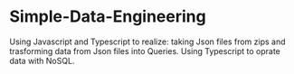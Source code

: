 # Simple-Data-Engineering
Using Javascript and Typescript to realize: taking Json files from zips and trasforming data from Json files into Queries. Using Typescript to oprate data with NoSQL.
